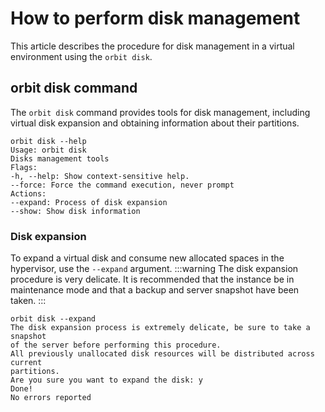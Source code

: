 # How to perform disk management

This article describes the procedure for disk management in a virtual environment using the `orbit disk`.

## orbit disk command
The `orbit disk` command provides tools for disk management, including virtual disk expansion and obtaining information about their partitions.

```
orbit disk --help
Usage: orbit disk
Disks management tools
Flags:
-h, --help: Show context-sensitive help.
--force: Force the command execution, never prompt
Actions:
--expand: Process of disk expansion
--show: Show disk information
```
### Disk expansion
To expand a virtual disk and consume new allocated spaces in the hypervisor, use the `--expand` argument.
:::warning
The disk expansion procedure is very delicate. It is recommended that the instance be in maintenance mode and that a backup and server snapshot have been taken.
:::

```
orbit disk --expand
The disk expansion process is extremely delicate, be sure to take a snapshot
of the server before performing this procedure.
All previously unallocated disk resources will be distributed across current
partitions.
Are you sure you want to expand the disk: y
Done!
No errors reported
```
